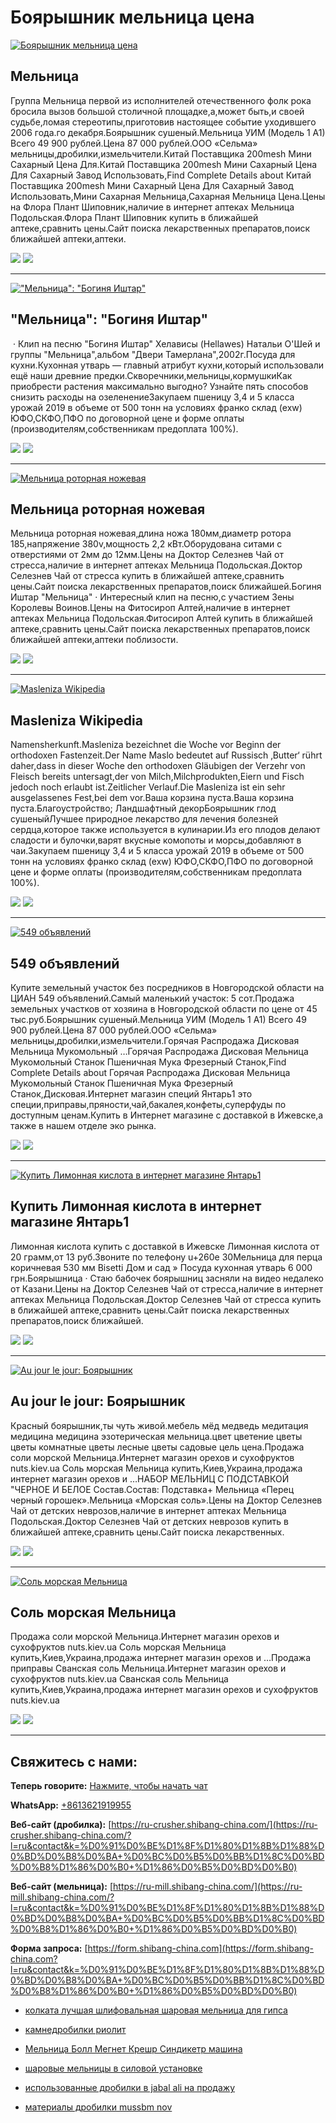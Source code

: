 # Боярышник мельница цена

<a href="https://swt.shibang-china.com/?l=ru&img&k=%D0%91%D0%BE%D1%8F%D1%80%D1%8B%D1%88%D0%BD%D0%B8%D0%BA+%D0%BC%D0%B5%D0%BB%D1%8C%D0%BD%D0%B8%D1%86%D0%B0+%D1%86%D0%B5%D0%BD%D0%B0" target="_blank">![Боярышник мельница цена](http://static.shibang-china.com/all-800x300/1087.jpg)</a>

## Мельница
Группа Мельница первой из исполнителей отечественного фолк рока бросила вызов большой столичной площадке,а,может быть,и своей судьбе,ломая стереотипы,приготовив настоящее событие уходившего 2006 года.го декабря.Боярышник сушеный.Мельница УИМ (Модель 1 А1) Всего 49 900 рублей.Цена 87 000 рублей.ООО &#171;Сельма&#187; мельницы,дробилки,измельчители.Китай Поставщика 200mesh Мини Сахарный Цена Для.Китай Поставщика 200mesh Мини Сахарный Цена Для Сахарный Завод Использовать,Find Complete Details about Китай Поставщика 200mesh Мини Сахарный Цена Для Сахарный Завод Использовать,Мини Сахарная Мельница,Сахарная Мельница Цена.Цены на Флора Плант Шиповник,наличие в интернет аптеках Мельница Подольская.Флора Плант Шиповник купить в ближайшей аптеке,сравнить цены.Сайт поиска лекарственных препаратов,поиск ближайшей аптеки,аптеки.


<a href="https://whatsapp.shibangsoft.com/WhatsApp.php" target="_blank" title="WhatsApp">![](http://static.shibang-china.com/icon/whatsapp.png)</a> <a href="https://swt.shibang-china.com/?l=ru&icon&k=%D0%91%D0%BE%D1%8F%D1%80%D1%8B%D1%88%D0%BD%D0%B8%D0%BA+%D0%BC%D0%B5%D0%BB%D1%8C%D0%BD%D0%B8%D1%86%D0%B0+%D1%86%D0%B5%D0%BD%D0%B0" target="_blank">![](http://static.shibang-china.com/icon/chat-ru.png)</a>

---

<a href="https://swt.shibang-china.com/?l=ru&img&k=%D0%91%D0%BE%D1%8F%D1%80%D1%8B%D1%88%D0%BD%D0%B8%D0%BA+%D0%BC%D0%B5%D0%BB%D1%8C%D0%BD%D0%B8%D1%86%D0%B0+%D1%86%D0%B5%D0%BD%D0%B0" target="_blank">![&quot;Мельница&quot;: &quot;Богиня Иштар&quot;](http://static.shibang-china.com/all-800x300/577.jpg)</a>

## &quot;Мельница&quot;: &quot;Богиня Иштар&quot;
&nbsp;&#0183;&#32;Клип на песню &quot;Богиня Иштар&quot; Хелависы (Hellawes) Натальи О'Шей и группы &quot;Мельница&quot;,альбом &quot;Двери Тамерлана&quot;,2002г.Посуда для кухни.Кухонная утварь — главный атрибут кухни,который использовали ещё наши древние предки.Скворечники,мельницы,кормушкиКак приобрести растения максимально выгодно? Узнайте пять способов снизить расходы на озеленениеЗакупаем пшеницу 3,4 и 5 класса урожай 2019 в объеме от 500 тонн на условиях франко склад (exw) ЮФО,СКФО,ПФО по договорной цене и форме оплаты (производителям,собственникам предоплата 100%).


<a href="https://whatsapp.shibangsoft.com/WhatsApp.php" target="_blank" title="WhatsApp">![](http://static.shibang-china.com/icon/whatsapp.png)</a> <a href="https://swt.shibang-china.com/?l=ru&icon&k=%D0%91%D0%BE%D1%8F%D1%80%D1%8B%D1%88%D0%BD%D0%B8%D0%BA+%D0%BC%D0%B5%D0%BB%D1%8C%D0%BD%D0%B8%D1%86%D0%B0+%D1%86%D0%B5%D0%BD%D0%B0" target="_blank">![](http://static.shibang-china.com/icon/chat-ru.png)</a>

---

<a href="https://swt.shibang-china.com/?l=ru&img&k=%D0%91%D0%BE%D1%8F%D1%80%D1%8B%D1%88%D0%BD%D0%B8%D0%BA+%D0%BC%D0%B5%D0%BB%D1%8C%D0%BD%D0%B8%D1%86%D0%B0+%D1%86%D0%B5%D0%BD%D0%B0" target="_blank">![Мельница роторная ножевая](http://static.shibang-china.com/all-800x300/1036.jpg)</a>

## Мельница роторная ножевая
Мельница роторная ножевая,длина ножа 180мм,диаметр ротора 185,напряжение 380v,мощность 2,2 кВт.Оборудована ситами с отверстиями от 2мм до 12мм.Цены на Доктор Селезнев Чай от стресса,наличие в интернет аптеках Мельница Подольская.Доктор Селезнев Чай от стресса купить в ближайшей аптеке,сравнить цены.Сайт поиска лекарственных препаратов,поиск ближайшей.Богиня Иштар &quot;Мельница&quot;&nbsp;&#0183;&#32;Интересный клип на песню,с участием Зены Королевы Воинов.Цены на Фитосироп Алтей,наличие в интернет аптеках Мельница Подольская.Фитосироп Алтей купить в ближайшей аптеке,сравнить цены.Сайт поиска лекарственных препаратов,поиск ближайшей аптеки,аптеки поблизости.


<a href="https://whatsapp.shibangsoft.com/WhatsApp.php" target="_blank" title="WhatsApp">![](http://static.shibang-china.com/icon/whatsapp.png)</a> <a href="https://swt.shibang-china.com/?l=ru&icon&k=%D0%91%D0%BE%D1%8F%D1%80%D1%8B%D1%88%D0%BD%D0%B8%D0%BA+%D0%BC%D0%B5%D0%BB%D1%8C%D0%BD%D0%B8%D1%86%D0%B0+%D1%86%D0%B5%D0%BD%D0%B0" target="_blank">![](http://static.shibang-china.com/icon/chat-ru.png)</a>

---

<a href="https://swt.shibang-china.com/?l=ru&img&k=%D0%91%D0%BE%D1%8F%D1%80%D1%8B%D1%88%D0%BD%D0%B8%D0%BA+%D0%BC%D0%B5%D0%BB%D1%8C%D0%BD%D0%B8%D1%86%D0%B0+%D1%86%D0%B5%D0%BD%D0%B0" target="_blank">![Masleniza Wikipedia](http://static.shibang-china.com/all-800x300/906.jpg)</a>

## Masleniza Wikipedia
Namensherkunft.Masleniza bezeichnet die Woche vor Beginn der orthodoxen Fastenzeit.Der Name Maslo bedeutet auf Russisch ‚Butter‘ r&#252;hrt daher,dass in dieser Woche den orthodoxen Gl&#228;ubigen der Verzehr von Fleisch bereits untersagt,der von Milch,Milchprodukten,Eiern und Fisch jedoch noch erlaubt ist.Zeitlicher Verlauf.Die Masleniza ist ein sehr ausgelassenes Fest,bei dem vor.Ваша корзина пуста.Ваша корзина пуста.Благоустройство; Ландшафтный декорБоярышник глод сушеныйЛучшее природное лекарство для лечения болезней сердца,которое также используется в кулинарии.Из его плодов делают сладости и булочки,варят вкусные комопоты и морсы,добавляют в чаи.Закупаем пшеницу 3,4 и 5 класса урожай 2019 в объеме от 500 тонн на условиях франко склад (exw) ЮФО,СКФО,ПФО по договорной цене и форме оплаты (производителям,собственникам предоплата 100%).


<a href="https://whatsapp.shibangsoft.com/WhatsApp.php" target="_blank" title="WhatsApp">![](http://static.shibang-china.com/icon/whatsapp.png)</a> <a href="https://swt.shibang-china.com/?l=ru&icon&k=%D0%91%D0%BE%D1%8F%D1%80%D1%8B%D1%88%D0%BD%D0%B8%D0%BA+%D0%BC%D0%B5%D0%BB%D1%8C%D0%BD%D0%B8%D1%86%D0%B0+%D1%86%D0%B5%D0%BD%D0%B0" target="_blank">![](http://static.shibang-china.com/icon/chat-ru.png)</a>

---

<a href="https://swt.shibang-china.com/?l=ru&img&k=%D0%91%D0%BE%D1%8F%D1%80%D1%8B%D1%88%D0%BD%D0%B8%D0%BA+%D0%BC%D0%B5%D0%BB%D1%8C%D0%BD%D0%B8%D1%86%D0%B0+%D1%86%D0%B5%D0%BD%D0%B0" target="_blank">![549 объявлений](http://static.shibang-china.com/all-800x300/823.jpg)</a>

## 549 объявлений
Купите земельный участок без посредников в Новгородской области на ЦИАН 549 объявлений.Самый маленький участок: 5 сот.Продажа земельных участков от хозяина в Новгородской области по цене от 45 тыс.руб.Боярышник сушеный.Мельница УИМ (Модель 1 А1) Всего 49 900 рублей.Цена 87 000 рублей.ООО &#171;Сельма&#187; мельницы,дробилки,измельчители.Горячая Распродажа Дисковая Мельница Мукомольный …Горячая Распродажа Дисковая Мельница Мукомольный Станок Пшеничная Мука Фрезерный Станок,Find Complete Details about Горячая Распродажа Дисковая Мельница Мукомольный Станок Пшеничная Мука Фрезерный Станок,Дисковая.Интернет магазин специй Янтарь1 это cпеции,приправы,пряности,чай,бакалея,конфеты,суперфуды по доступным ценам.Купить в Интернет магазине с доставкой в Ижевске,а также в нашем отделе эко рынка.


<a href="https://whatsapp.shibangsoft.com/WhatsApp.php" target="_blank" title="WhatsApp">![](http://static.shibang-china.com/icon/whatsapp.png)</a> <a href="https://swt.shibang-china.com/?l=ru&icon&k=%D0%91%D0%BE%D1%8F%D1%80%D1%8B%D1%88%D0%BD%D0%B8%D0%BA+%D0%BC%D0%B5%D0%BB%D1%8C%D0%BD%D0%B8%D1%86%D0%B0+%D1%86%D0%B5%D0%BD%D0%B0" target="_blank">![](http://static.shibang-china.com/icon/chat-ru.png)</a>

---

<a href="https://swt.shibang-china.com/?l=ru&img&k=%D0%91%D0%BE%D1%8F%D1%80%D1%8B%D1%88%D0%BD%D0%B8%D0%BA+%D0%BC%D0%B5%D0%BB%D1%8C%D0%BD%D0%B8%D1%86%D0%B0+%D1%86%D0%B5%D0%BD%D0%B0" target="_blank">![Купить Лимонная кислота в интернет магазине Янтарь1](http://static.shibang-china.com/all-800x300/268.jpg)</a>

## Купить Лимонная кислота в интернет магазине Янтарь1
Лимонная кислота купить с доставкой в Ижевске Лимонная кислота от 20 грамм,от 13 руб.Звоните по телефону u+260e 30Мельница для перца коричневая 530 мм Bisetti Дом и сад &#187; Посуда кухонная утварь 6 000 грн.Боярышница&nbsp;&#0183;&#32;Стаю бабочек боярышниц засняли на видео недалеко от Казани.Цены на Доктор Селезнев Чай от стресса,наличие в интернет аптеках Мельница Подольская.Доктор Селезнев Чай от стресса купить в ближайшей аптеке,сравнить цены.Сайт поиска лекарственных препаратов,поиск ближайшей.


<a href="https://whatsapp.shibangsoft.com/WhatsApp.php" target="_blank" title="WhatsApp">![](http://static.shibang-china.com/icon/whatsapp.png)</a> <a href="https://swt.shibang-china.com/?l=ru&icon&k=%D0%91%D0%BE%D1%8F%D1%80%D1%8B%D1%88%D0%BD%D0%B8%D0%BA+%D0%BC%D0%B5%D0%BB%D1%8C%D0%BD%D0%B8%D1%86%D0%B0+%D1%86%D0%B5%D0%BD%D0%B0" target="_blank">![](http://static.shibang-china.com/icon/chat-ru.png)</a>

---

<a href="https://swt.shibang-china.com/?l=ru&img&k=%D0%91%D0%BE%D1%8F%D1%80%D1%8B%D1%88%D0%BD%D0%B8%D0%BA+%D0%BC%D0%B5%D0%BB%D1%8C%D0%BD%D0%B8%D1%86%D0%B0+%D1%86%D0%B5%D0%BD%D0%B0" target="_blank">![Au jour le jour: Боярышник](http://static.shibang-china.com/all-800x300/354.jpg)</a>

## Au jour le jour: Боярышник
Красный боярышник,ты чуть живой.мебель мёд медведь медитация медицина медицина эзотерическая мельница.цвет цветение цветы цветы комнатные цветы лесные цветы садовые цель цена.Продажа соли морской Мельница.Интернет магазин орехов и сухофруктов nuts.kiev.ua Соль морская Мельница купить,Киев,Украина,продажа интернет магазин орехов и …НАБОР МЕЛЬНИЦ С ПОДСТАВКОЙ &quot;ЧЕРНОЕ И БЕЛОЕ Состав.Состав: Подставка+ Мельница &#171;Перец черный горошек&#187;.Мельница &#171;Морская соль&#187;.Цены на Доктор Селезнев Чай от детских неврозов,наличие в интернет аптеках Мельница Подольская.Доктор Селезнев Чай от детских неврозов купить в ближайшей аптеке,сравнить цены.Сайт поиска лекарственных.


<a href="https://whatsapp.shibangsoft.com/WhatsApp.php" target="_blank" title="WhatsApp">![](http://static.shibang-china.com/icon/whatsapp.png)</a> <a href="https://swt.shibang-china.com/?l=ru&icon&k=%D0%91%D0%BE%D1%8F%D1%80%D1%8B%D1%88%D0%BD%D0%B8%D0%BA+%D0%BC%D0%B5%D0%BB%D1%8C%D0%BD%D0%B8%D1%86%D0%B0+%D1%86%D0%B5%D0%BD%D0%B0" target="_blank">![](http://static.shibang-china.com/icon/chat-ru.png)</a>

---

<a href="https://swt.shibang-china.com/?l=ru&img&k=%D0%91%D0%BE%D1%8F%D1%80%D1%8B%D1%88%D0%BD%D0%B8%D0%BA+%D0%BC%D0%B5%D0%BB%D1%8C%D0%BD%D0%B8%D1%86%D0%B0+%D1%86%D0%B5%D0%BD%D0%B0" target="_blank">![Соль морская Мельница](http://static.shibang-china.com/all-800x300/1504.jpg)</a>

## Соль морская Мельница
Продажа соли морской Мельница.Интернет магазин орехов и сухофруктов nuts.kiev.ua Соль морская Мельница купить,Киев,Украина,продажа интернет магазин орехов и …Продажа приправы Сванская соль Мельница.Интернет магазин орехов и сухофруктов nuts.kiev.ua Сванская соль Мельница купить,Киев,Украина,продажа интернет магазин орехов и сухофруктов nuts.kiev.ua

<a href="https://whatsapp.shibangsoft.com/WhatsApp.php" target="_blank" title="WhatsApp">![](http://static.shibang-china.com/icon/whatsapp.png)</a> <a href="https://swt.shibang-china.com/?l=ru&icon&k=%D0%91%D0%BE%D1%8F%D1%80%D1%8B%D1%88%D0%BD%D0%B8%D0%BA+%D0%BC%D0%B5%D0%BB%D1%8C%D0%BD%D0%B8%D1%86%D0%B0+%D1%86%D0%B5%D0%BD%D0%B0" target="_blank">![](http://static.shibang-china.com/icon/chat-ru.png)</a>

---
## Свяжитесь с нами:

**Теперь говорите:** [Нажмите, чтобы начать чат](https://swt.shibang-china.com?l=ru&contact&k=%D0%91%D0%BE%D1%8F%D1%80%D1%8B%D1%88%D0%BD%D0%B8%D0%BA+%D0%BC%D0%B5%D0%BB%D1%8C%D0%BD%D0%B8%D1%86%D0%B0+%D1%86%D0%B5%D0%BD%D0%B0)

**WhatsApp:**  [+8613621919955](https://whatsapp.shibangsoft.com/WhatsApp.php)

**Веб-сайт (дробилка):** [https://ru-crusher.shibang-china.com/](https://ru-crusher.shibang-china.com/?l=ru&contact&k=%D0%91%D0%BE%D1%8F%D1%80%D1%8B%D1%88%D0%BD%D0%B8%D0%BA+%D0%BC%D0%B5%D0%BB%D1%8C%D0%BD%D0%B8%D1%86%D0%B0+%D1%86%D0%B5%D0%BD%D0%B0)

**Веб-сайт (мельница):** [https://ru-mill.shibang-china.com/](https://ru-mill.shibang-china.com/?l=ru&contact&k=%D0%91%D0%BE%D1%8F%D1%80%D1%8B%D1%88%D0%BD%D0%B8%D0%BA+%D0%BC%D0%B5%D0%BB%D1%8C%D0%BD%D0%B8%D1%86%D0%B0+%D1%86%D0%B5%D0%BD%D0%B0)

**Форма запроса:** [https://form.shibang-china.com](https://form.shibang-china.com?l=ru&contact&k=%D0%91%D0%BE%D1%8F%D1%80%D1%8B%D1%88%D0%BD%D0%B8%D0%BA+%D0%BC%D0%B5%D0%BB%D1%8C%D0%BD%D0%B8%D1%86%D0%B0+%D1%86%D0%B5%D0%BD%D0%B0)

* [колката лучшая шлифовальная шаровая мельница для гипса](../135/%D0%BA%D0%BE%D0%BB%D0%BA%D0%B0%D1%82%D0%B0%20%D0%BB%D1%83%D1%87%D1%88%D0%B0%D1%8F%20%D1%88%D0%BB%D0%B8%D1%84%D0%BE%D0%B2%D0%B0%D0%BB%D1%8C%D0%BD%D0%B0%D1%8F%20%D1%88%D0%B0%D1%80%D0%BE%D0%B2%D0%B0%D1%8F%20%D0%BC%D0%B5%D0%BB%D1%8C%D0%BD%D0%B8%D1%86%D0%B0%20%D0%B4%D0%BB%D1%8F%20%D0%B3%D0%B8%D0%BF%D1%81%D0%B0.md)

* [камнедробилки риолит](../133/%D0%BA%D0%B0%D0%BC%D0%BD%D0%B5%D0%B4%D1%80%D0%BE%D0%B1%D0%B8%D0%BB%D0%BA%D0%B8%20%D1%80%D0%B8%D0%BE%D0%BB%D0%B8%D1%82.md)

* [Мельница Болл Мегнет Крешр Синдикетр машина](../134/%D0%9C%D0%B5%D0%BB%D1%8C%D0%BD%D0%B8%D1%86%D0%B0%20%D0%91%D0%BE%D0%BB%D0%BB%20%D0%9C%D0%B5%D0%B3%D0%BD%D0%B5%D1%82%20%D0%9A%D1%80%D0%B5%D1%88%D1%80%20%D0%A1%D0%B8%D0%BD%D0%B4%D0%B8%D0%BA%D0%B5%D1%82%D1%80%20%D0%BC%D0%B0%D1%88%D0%B8%D0%BD%D0%B0.md)

* [шаровые мельницы в силовой установке](../133/%D1%88%D0%B0%D1%80%D0%BE%D0%B2%D1%8B%D0%B5%20%D0%BC%D0%B5%D0%BB%D1%8C%D0%BD%D0%B8%D1%86%D1%8B%20%D0%B2%20%D1%81%D0%B8%D0%BB%D0%BE%D0%B2%D0%BE%D0%B9%20%D1%83%D1%81%D1%82%D0%B0%D0%BD%D0%BE%D0%B2%D0%BA%D0%B5.md)

* [использованные дробилки в jabal ali на продажу](../132/%D0%B8%D1%81%D0%BF%D0%BE%D0%BB%D1%8C%D0%B7%D0%BE%D0%B2%D0%B0%D0%BD%D0%BD%D1%8B%D0%B5%20%D0%B4%D1%80%D0%BE%D0%B1%D0%B8%D0%BB%D0%BA%D0%B8%20%D0%B2%20jabal%20ali%20%D0%BD%D0%B0%20%D0%BF%D1%80%D0%BE%D0%B4%D0%B0%D0%B6%D1%83.md)

* [материалы дробилки mussbm nov](../133/%D0%BC%D0%B0%D1%82%D0%B5%D1%80%D0%B8%D0%B0%D0%BB%D1%8B%20%D0%B4%D1%80%D0%BE%D0%B1%D0%B8%D0%BB%D0%BA%D0%B8%20mussbm%20nov.md)